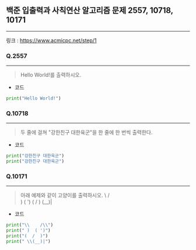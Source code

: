 ## 백준 입출력과 사칙연산 알고리즘 문제 2557, 10718, 10171
-------
링크 : https://www.acmicpc.net/step/1
  
### Q.2557
-----
>Hello World!를 출력하시오.
 
* 코드 
```py
print("Hello World!")
```
### Q.10718
-----
>두 줄에 걸쳐 "강한친구 대한육군"을 한 줄에 한 번씩 출력한다.

* 코드
```py
print("강한친구 대한육군")
print("강한친구 대한육군")
```
### Q.10171
-----
>아래 예제와 같이 고양이를 출력하시오.
\    /\
 )  ( ')
(  /  )
 \(__)|

* 코드
```py
print("\\    /\\")
print(" )  ( ')")
print("(  /  )")
print(" \\(__)|")
```